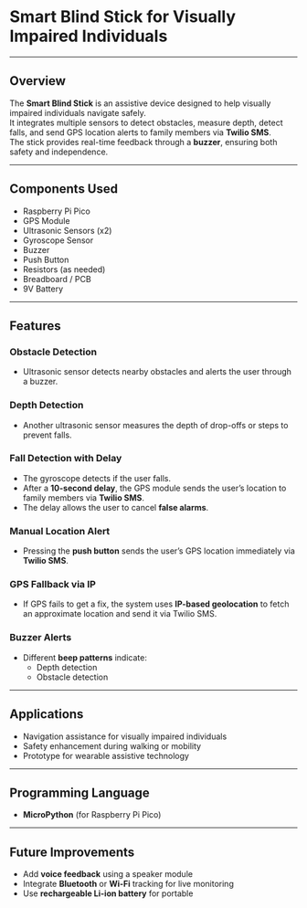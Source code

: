 #  Smart Blind Stick for Visually Impaired Individuals  
---
##  Overview  

The **Smart Blind Stick** is an assistive device designed to help visually impaired individuals navigate safely.  
It integrates multiple sensors to detect obstacles, measure depth, detect falls, and send GPS location alerts to family members via **Twilio SMS**.  
The stick provides real-time feedback through a **buzzer**, ensuring both safety and independence.  

---

##  Components Used  

- Raspberry Pi Pico  
- GPS Module   
- Ultrasonic Sensors (x2)  
- Gyroscope Sensor  
- Buzzer  
- Push Button  
- Resistors (as needed)  
- Breadboard / PCB  
- 9V Battery  

---

##  Features  

###  Obstacle Detection  
- Ultrasonic sensor detects nearby obstacles and alerts the user through a buzzer.  

###  Depth Detection  
- Another ultrasonic sensor measures the depth of drop-offs or steps to prevent falls.  

###  Fall Detection with Delay  
- The gyroscope detects if the user falls.  
- After a **10-second delay**, the GPS module sends the user’s location to family members via **Twilio SMS**.  
- The delay allows the user to cancel **false alarms**.  

###  Manual Location Alert  
- Pressing the **push button** sends the user’s GPS location immediately via **Twilio SMS**.  

###  GPS Fallback via IP  
- If GPS fails to get a fix, the system uses **IP-based geolocation** to fetch an approximate location and send it via Twilio SMS.  

###  Buzzer Alerts  
- Different **beep patterns** indicate:
  - Depth detection  
  - Obstacle detection  

---

##  Applications  

- Navigation assistance for visually impaired individuals  
- Safety enhancement during walking or mobility  
- Prototype for wearable assistive technology  

---

##  Programming Language  

- **MicroPython** (for Raspberry Pi Pico)  

---

##  Future Improvements  

- Add **voice feedback** using a speaker module  
- Integrate **Bluetooth** or **Wi-Fi** tracking for live monitoring  
- Use **rechargeable Li-ion battery** for portable
  
